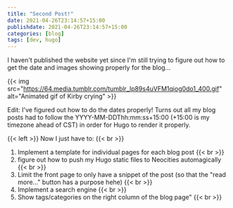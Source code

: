 ```yaml
---
title: "Second Post!"
date: 2021-04-26T23:14:57+15:00 
publishdate: 2021-04-26T23:14:57+15:00 
categories: [blog]
tags: [dev, hugo]
---
```


I haven't published the website yet since I'm still trying to figure out how to get the date and images showing properly for the blog...

{{< img src="https://64.media.tumblr.com/tumblr_lp89s4uVFM1qiog0do1_400.gif" alt="Animated gif of Kirby crying" >}}

Edit: I've figured out how to do the dates properly! Turns out all my blog posts had to follow the YYYY-MM-DDThh:mm:ss+15:00 (+15:00 is my timezone ahead of CST) in order for Hugo to render it properly. 
 
{{< left >}}
Now I just have to: {{< br >}}
1. Implement a template for individual pages for each blog post  {{< br >}}
2. figure out how to push my Hugo static files to Neocities automagically  {{< br >}}
3. Limit the front page to only have a snippet of the post (so that the "read more..." button has a purpose hehe)  {{< br >}}
4. Implement a search engine  {{< br >}}
5. Show tags/categories on the right column of the blog page"  {{< br >}}

